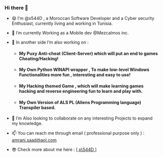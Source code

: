 ### Hi there 👋

- 😄 I’m @x544D , a Moroccan Software Developer and a Cyber security Enthusiast, currently living and working in Tunisia.
- 🌱 I’m currently Working as a Mobile dev @Mezcalmos inc.
- 🔭 In another side I’m also working on :

    - #### My Puxy Anti-cheat (Client-Server) which will put an end to games Cheating/Hacking!
    - #### My Own Python WINAPI wrapper , To make low-level Windows Functionalities more fun , interesting and easy to use!
    - #### My Hacking themed Game , which will make learning games hacking and reverse engineering fun to learn and play with.
    - #### My Own Version of ALS PL (Aliens Programming language) Transpiler based.

- 💞️ I’m Also looking to collaborate on any interesting Projects to expand my knowledge.
- 📫 You can reach me through email ( professional purpose only ) : amrani.saad@aol.com
- 😎 Check more about me here : <a href="https://x544d.github.io" target="_blank">[ p\544D ]</a>
